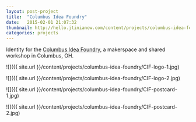 ```yaml
---
layout: post-project
title:  "Columbus Idea Foundry"
date:   2015-02-01 21:07:32
thumbnail: http://hello.jtinianow.com/content/projects/columbus-idea-foundry/CIF-thumb.jpg
categories: projects
---
```

Identity for the <a href="http://columbusideafoundry.com" target="_blank">Columbus Idea Foundry,</a> a makerspace and shared workshop in Columbus, OH.

![]({{ site.url }}/content/projects/columbus-idea-foundry/CIF-logo-1.jpg)

![]({{ site.url }}/content/projects/columbus-idea-foundry/CIF-logo-2.jpg)

![]({{ site.url }}/content/projects/columbus-idea-foundry/CIF-postcard-1.jpg)

![]({{ site.url }}/content/projects/columbus-idea-foundry/CIF-postcard-2.jpg)
